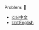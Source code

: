 Problem: :link: 
- [:cn:中文](https://leetcode-cn.com/problems/symmetric-tree)
- [:us:English](https://leetcode.com/problems/symmetric-tree)
